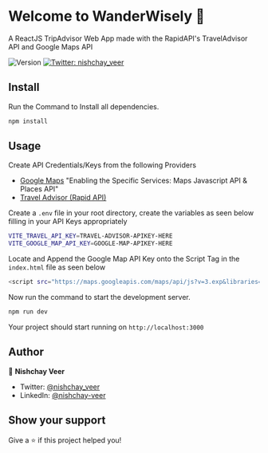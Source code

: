 # Welcome to WanderWisely 👋

A ReactJS TripAdvisor Web App made with the RapidAPI's TravelAdvisor API and Google Maps API

<p>
  <img alt="Version" src="https://img.shields.io/badge/version-0.0.0-blue.svg?cacheSeconds=2592000" />
  <a href="https://twitter.com/nishchay_veer" target="_blank">
    <img alt="Twitter: nishchay_veer" src="https://img.shields.io/twitter/follow/nishchay_veer.svg?style=social" />
  </a>
</p>



## Install
Run the Command to Install all dependencies.
```sh
npm install
```

## Usage

Create API Credentials/Keys from the following Providers

* [Google Maps](https://console.cloud.google.com/) "Enabling the Specific Services: Maps Javascript API & Places API"
* [Travel Advisor (Rapid API)](https://rapidapi.com/apidojo/api/travel-advisor/)

Create a `.env` file in your root directory, create the variables as seen below filling in your API Keys appropriately
```sh
VITE_TRAVEL_API_KEY=TRAVEL-ADVISOR-APIKEY-HERE
VITE_GOOGLE_MAP_API_KEY=GOOGLE-MAP-APIKEY-HERE
```
Locate and Append the Google Map API Key onto the Script Tag in the `index.html` file as seen below
```sh
<script src="https://maps.googleapis.com/maps/api/js?v=3.exp&libraries=geometry,drawing,places&key=GOOGLE-MAP-APIKEY-HERE"></script>
```
Now run the command to start the development server.
```sh
npm run dev
```
Your project should start running on `http://localhost:3000`

## Author

👤 **Nishchay Veer**

* Twitter: [@nishchay_veer](https://twitter.com/nishchay_veer)
* LinkedIn: [@nishchay-veer](https://linkedin.com/in/nishchay-veer)

## Show your support

Give a ⭐️ if this project helped you!